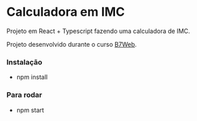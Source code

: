 # Calculadora em IMC

Projeto em React + Typescript fazendo uma calculadora de IMC.

Projeto desenvolvido durante o curso [B7Web](https://b7web.com.br).

### Instalação
- npm install

### Para rodar
- npm start

